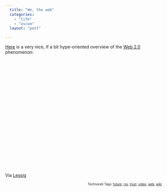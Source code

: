 ```yaml
---
  title: "We, the web"
  categories: 
    - "life"
    - "oscom"
  layout: "post"

---
```

<a href="http://www.youtube.com/watch?v=6gmP4nk0EOE&eurl=">Here</a> is a very nice, if a bit hype-oriented overview of the <a href="http://en.wikipedia.org/wiki/Web_2.0">Web 2.0</a> phenomenon:

<object width="425" height="350"><param name="movie" value="http://www.youtube.com/v/6gmP4nk0EOE"></param><param name="wmode" value="transparent"></param><embed src="http://www.youtube.com/v/6gmP4nk0EOE" type="application/x-shockwave-flash" wmode="transparent" width="425" height="350"></embed></object>

Via <a href="http://www.lessig.org/blog/archives/003700.shtml">Lessig</a>

<p style="text-align:right;font-size:10px;">Technorati Tags: <a href="http://www.technorati.com/tag/future" rel="tag">future</a>, <a href="http://www.technorati.com/tag/rss" rel="tag">rss</a>, <a href="http://www.technorati.com/tag/trust" rel="tag">trust</a>, <a href="http://www.technorati.com/tag/video" rel="tag">video</a>, <a href="http://www.technorati.com/tag/web" rel="tag">web</a>, <a href="http://www.technorati.com/tag/wiki" rel="tag">wiki</a></p>